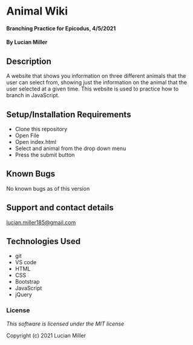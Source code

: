 # Animal Wiki

#### Branching Practice for Epicodus, 4/5/2021

#### By Lucian Miller

## Description

A website that shows you information on three different animals that the user can select from, showing just the information on the animal that the user selected at a given time. This website is used to practice how to branch in JavaScript.

## Setup/Installation Requirements

* Clone this repository
* Open File
* Open index.html
* Select and animal from the drop down menu
* Press the submit button

## Known Bugs

No known bugs as of this version

## Support and contact details

lucian.miller185@gmail.com

## Technologies Used

* git
* VS code
* HTML
* CSS
* Bootstrap
* JavaScript
* jQuery

### License

*This software is licensed under the MIT license*

Copyright (c) 2021 Lucian Miller